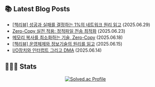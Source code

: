 <h2>📚 Latest Blog Posts </h2>

<!-- BLOG-POST-LIST:START -->
- [[책리뷰] 성공과 실패를 결정하는 1%의 네트워크 원리 읽고](https://ego2-1.tistory.com/36) (2025.06.29)
- [Zero-Copy 실전 적용: 정적파일 전송 최적화](https://ego2-1.tistory.com/35) (2025.06.23)
- [메모리 복사를 최소화하는 기술, Zero-Copy](https://ego2-1.tistory.com/34) (2025.06.18)
- [[책리뷰] 운영체제와 정보기술의 원리를 읽고](https://ego2-1.tistory.com/33) (2025.06.15)
- [I/O장치와 인터럽트 그리고 DMA](https://ego2-1.tistory.com/32) (2025.06.14)
<!-- BLOG-POST-LIST:END -->

<h2>🧑🏻‍💻 Stats </h2>

<div align="left" style="display: flex; justify-content: center; align-items: center; gap: 20px;">
    <a href="https://solved.ac/ljb5054/">
    <img src="http://mazassumnida.wtf/api/v2/generate_badge?boj=ljb5054" alt="Solved.ac Profile"/>
  </a>
</div>
